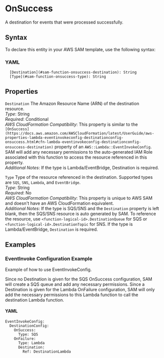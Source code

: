 # OnSuccess<a name="sam-property-function-onsuccess"></a>

A destination for events that were processed successfully\.

## Syntax<a name="sam-property-function-onsuccess-syntax"></a>

To declare this entity in your AWS SAM template, use the following syntax:

### YAML<a name="sam-property-function-onsuccess-syntax.yaml"></a>

```
  [Destination](#sam-function-onsuccess-destination): String
  [Type](#sam-function-onsuccess-type): String
```

## Properties<a name="sam-property-function-onsuccess-properties"></a>

 `Destination`   <a name="sam-function-onsuccess-destination"></a>
The Amazon Resource Name \(ARN\) of the destination resource\.  
*Type*: String  
*Required*: Conditional  
*AWS CloudFormation Compatibility*: This property is similar to the `[OnSuccess](https://docs.aws.amazon.com/AWSCloudFormation/latest/UserGuide/aws-properties-lambda-eventinvokeconfig-destinationconfig-onsuccess.html#cfn-lambda-eventinvokeconfig-destinationconfig-onsuccess-destination)` property of an `AWS::Lambda::EventInvokeConfig`\. SAM will add any necessary permissions to the auto\-generated IAM Role associated with this function to access the resource referenced in this property\.  
*Additional Notes*: If the type is Lambda/EventBridge, Destination is required\.

 `Type`   <a name="sam-function-onsuccess-type"></a>
Type of the resource referenced in the destination\. Supported types are `SQS`, `SNS`, `Lambda`, and `EventBridge`\.  
*Type*: String  
*Required*: No  
*AWS CloudFormation Compatibility*: This property is unique to AWS SAM and doesn't have an AWS CloudFormation equivalent\.  
*Additional Notes*: If the type is SQS/SNS and the `Destination` property is left blank, then the SQS/SNS resource is auto generated by SAM\. To reference the resource, use `<function-logical-id>.DestinationQueue` for SQS or `<function-logical-id>.DestinationTopic` for SNS\. If the type is Lambda/EventBridge, `Destination` is required\.

## Examples<a name="sam-property-function-onsuccess--examples"></a>

### EventInvoke Configuration Example<a name="sam-property-function-onsuccess--examples--eventinvoke-configuration-example"></a>

Example of how to use EventInvokeConfig\.

Since no Destination is given for the SQS OnSuccess configuration, SAM will create a SQS queue and add any necessary permissions\. Since a Destination is given for the Lambda OnFailure configuration, SAM will only add the necessary permissions to this Lambda function to call the destination Lambda function\.

#### YAML<a name="sam-property-function-onsuccess--examples--eventinvoke-configuration-example--yaml"></a>

```
EventInvokeConfig:
  DestinationConfig:
    OnSuccess:
      Type: SQS
    OnFailure:
      Type: Lambda
      Destination:
        Ref: DestinationLambda
```